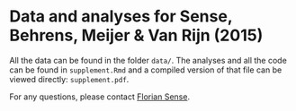 # Data and analyses for Sense, Behrens, Meijer & Van Rijn (2015)

All the data can be found in the folder `data/`. The analyses and all the code can be found in `supplement.Rmd` and a compiled version of that file can be viewed directly: `supplement.pdf`.

For any questions, please contact [Florian Sense](http://www.floriansense.com/contact/).